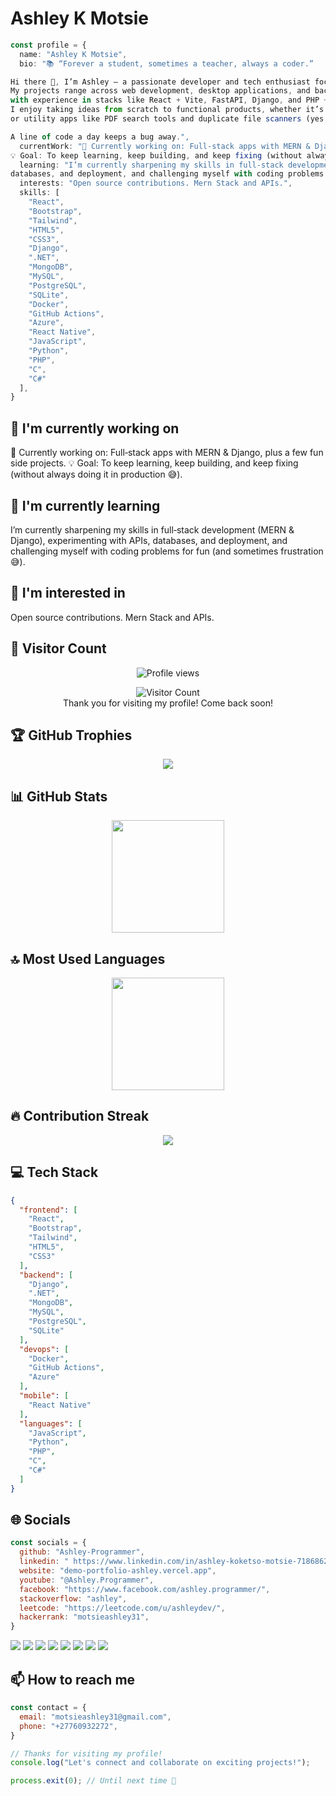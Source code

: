# Ashley K Motsie

```typescript
const profile = {
  name: "Ashley K Motsie",
  bio: "📚 “Forever a student, sometimes a teacher, always a coder.”

Hi there 👋, I’m Ashley — a passionate developer and tech enthusiast focused on turning coffee ☕ into code.
My projects range across web development, desktop applications, and backend systems,
with experience in stacks like React + Vite, FastAPI, Django, and PHP + MySQL.
I enjoy taking ideas from scratch to functional products, whether it’s creating e‑commerce platforms, dashboards, authentication systems,
or utility apps like PDF search tools and duplicate file scanners (yes, because who really knows how many duplicate files they’ve got lying around?).

A line of code a day keeps a bug away.",
  currentWork: "🔭 Currently working on: Full‑stack apps with MERN & Django, plus a few fun side projects.
💡 Goal: To keep learning, keep building, and keep fixing (without always doing it in production 😅).",
  learning: "I’m currently sharpening my skills in full‑stack development (MERN & Django), experimenting with APIs,
databases, and deployment, and challenging myself with coding problems for fun (and sometimes frustration 😅).",
  interests: "Open source contributions. Mern Stack and APIs.",
  skills: [
    "React",
    "Bootstrap",
    "Tailwind",
    "HTML5",
    "CSS3",
    "Django",
    ".NET",
    "MongoDB",
    "MySQL",
    "PostgreSQL",
    "SQLite",
    "Docker",
    "GitHub Actions",
    "Azure",
    "React Native",
    "JavaScript",
    "Python",
    "PHP",
    "C",
    "C#"
  ],
}
```

## 🔭 I'm currently working on

🔭 Currently working on: Full‑stack apps with MERN & Django, plus a few fun side projects.
💡 Goal: To keep learning, keep building, and keep fixing (without always doing it in production 😅).

## 🌱 I'm currently learning

I’m currently sharpening my skills in full‑stack development (MERN & Django), experimenting with APIs, databases, and deployment, and challenging myself with coding problems for fun (and sometimes frustration 😅).

## 👀 I'm interested in

Open source contributions. Mern Stack and APIs.

## 👀 Visitor Count

<!-- ⚠️ Important: Replace 'Ashley-Programmer' with your actual GitHub username in the URL below -->
<p align="center">
  <img src="https://komarev.com/ghpvc/?username=Ashley-Programmer&style=for-the-badge" alt="Profile views" />
</p>
<p align="center">
  <img src="https://profile-counter.glitch.me/Ashley-Programmer/count.svg" alt="Visitor Count" />
  <br>Thank you for visiting my profile! Come back soon!
</p>


## 🏆 GitHub Trophies

<!-- ⚠️ Important: Replace 'Ashley-Programmer' with your actual GitHub username in the URL below -->
<p align="center">
  <img src="https://github-profile-trophy.vercel.app/?username=Ashley-Programmer&theme=onedark&no-frame=true&no-bg=true&margin-w=15&margin-h=15" />
</p>


## 📊 GitHub Stats

<!-- ⚠️ Important: Replace 'Ashley-Programmer' with your actual GitHub username in the URL below -->
<div align="center">
  <img height="180em" src="https://github-readme-stats.vercel.app/api?username=Ashley-Programmer&show_icons=true&theme=dark&include_all_commits=true&count_private=true"/>
</div>

## 🔝 Most Used Languages

<!-- ⚠️ Important: Replace 'Ashley-Programmer' with your actual GitHub username in the URL below -->
<div align="center">
  <img height="180em" src="https://github-readme-stats.vercel.app/api/top-langs/?username=Ashley-Programmer&layout=compact&langs_count=10&theme=dark"/>
</div>

## 🔥 Contribution Streak

<!-- ⚠️ Important: Replace 'Ashley-Programmer' with your actual GitHub username in the URL below -->
<div align="center">
  <img src="https://github-readme-streak-stats.herokuapp.com/?user=Ashley-Programmer&theme=dark&hide_border=false" />
</div>


## 💻 Tech Stack

```json
{
  "frontend": [
    "React",
    "Bootstrap",
    "Tailwind",
    "HTML5",
    "CSS3"
  ],
  "backend": [
    "Django",
    ".NET",
    "MongoDB",
    "MySQL",
    "PostgreSQL",
    "SQLite"
  ],
  "devops": [
    "Docker",
    "GitHub Actions",
    "Azure"
  ],
  "mobile": [
    "React Native"
  ],
  "languages": [
    "JavaScript",
    "Python",
    "PHP",
    "C",
    "C#"
  ]
}
```

## 🌐 Socials

```javascript
const socials = {
  github: "Ashley-Programmer",
  linkedin: " https://www.linkedin.com/in/ashley-koketso-motsie-718686263/",
  website: "demo-portfolio-ashley.vercel.app",
  youtube: "@Ashley.Programmer",
  facebook: "https://www.facebook.com/ashley.programmer/",
  stackoverflow: "ashley",
  leetcode: "https://leetcode.com/u/ashleydev/",
  hackerrank: "motsieashley31",
}
```

<div>
<a href=" https://github.com/Ashley-Programmer"><img src="https://img.shields.io/badge/github-%23000000.svg?style=for-the-badge&logo=github&logoColor=white" /></a> <a href=" https://www.linkedin.com/in/ashley-koketso-motsie-718686263/"><img src="https://img.shields.io/badge/linkedin-%23000000.svg?style=for-the-badge&logo=linkedin&logoColor=white" /></a> <a href="demo-portfolio-ashley.vercel.app"><img src="https://img.shields.io/badge/website-%23000000.svg?style=for-the-badge&logo=website&logoColor=white" /></a> <a href="https://www.youtube.com/@Ashley.Programmer"><img src="https://img.shields.io/badge/youtube-%23000000.svg?style=for-the-badge&logo=youtube&logoColor=white" /></a> <a href="https://www.facebook.com/ashley.programmer/"><img src="https://img.shields.io/badge/facebook-%23000000.svg?style=for-the-badge&logo=facebook&logoColor=white" /></a> <a href="https://stackoverflow.com/users/24185468/ashley"><img src="https://img.shields.io/badge/stackoverflow-%23000000.svg?style=for-the-badge&logo=stackoverflow&logoColor=white" /></a> <a href="https://leetcode.com/u/ashleydev/"><img src="https://img.shields.io/badge/leetcode-%23000000.svg?style=for-the-badge&logo=leetcode&logoColor=white" /></a> <a href="https://www.hackerrank.com/profile/motsieashley31"><img src="https://img.shields.io/badge/hackerrank-%23000000.svg?style=for-the-badge&logo=hackerrank&logoColor=white" /></a> 
</div>

## 📫 How to reach me

```javascript
const contact = {
  email: "motsieashley31@gmail.com",
  phone: "+27760932272",
}
```

```typescript
// Thanks for visiting my profile!
console.log("Let's connect and collaborate on exciting projects!");

process.exit(0); // Until next time 👋
```
